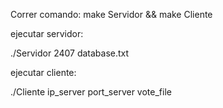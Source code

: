 Correr comando: make Servidor && make Cliente

ejecutar servidor:

./Servidor 2407 database.txt

ejecutar cliente: 

./Cliente ip_server port_server vote_file
